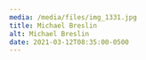 ```yaml
---
media: /media/files/img_1331.jpg
title: Michael Breslin
alt: Michael Breslin
date: 2021-03-12T08:35:00-0500
---
```

